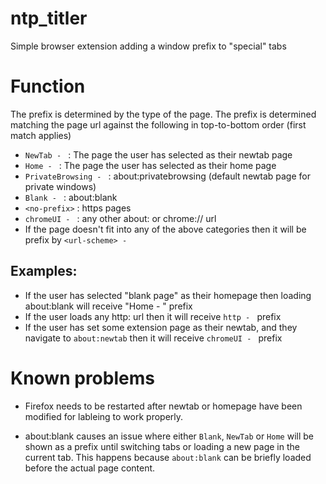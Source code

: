 # ntp_titler
Simple browser extension adding a window prefix to "special" tabs

# Function

The prefix is determined by the type of the page. The prefix is determined matching the page url against the following in top-to-bottom order (first match applies)


* `NewTab - `          : The page the user has selected as their newtab page
* `Home - `            : The page the user has selected as their home page
* `PrivateBrowsing - ` : about:privatebrowsing (default newtab page for private windows)
* `Blank - `           : about:blank
* `<no-prefix>`        : https pages
* `chromeUI - `        : any other about: or chrome:// url
* If the page doesn't fit into any of the above categories then it will be prefix by `<url-scheme> - `

## Examples:

* If the user has selected "blank page" as their homepage then loading about:blank will receive "Home - " prefix
* If the user loads any http: url then it will receive `http - ` prefix
* If the user has set some extension page as their newtab, and they navigate to `about:newtab` then it will receive `chromeUI - ` prefix

# Known problems

* Firefox needs to be restarted after newtab or homepage have been modified for lableing to work properly.

* about:blank causes an issue where either `Blank`, `NewTab` or `Home` will be shown as a prefix until switching tabs or loading a new page in the current tab. This happens because `about:blank` can be briefly loaded before the actual page content.